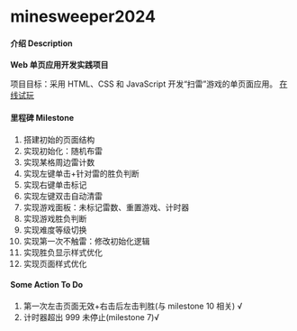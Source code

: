 # minesweeper2024

#### 介绍 Description

**Web 单页应用开发实践项目**

项目目标：采用 HTML、CSS 和 JavaScript 开发“扫雷”游戏的单页面应用。
[在线试玩](https://vasantlong.github.io/minesweeper2024/sweeper.html)

#### 里程碑 Milestone

1. 搭建初始的页面结构
2. 实现初始化：随机布雷
3. 实现某格周边雷计数
4. 实现左键单击+针对雷的胜负判断
5. 实现右键单击标记
6. 实现左键双击自动清雷
7. 实现游戏面板：未标记雷数、重置游戏、计时器
8. 实现游戏胜负判断
9. 实现难度等级切换
10. 实现第一次不触雷：修改初始化逻辑
11. 实现胜负显示样式优化
12. 实现页面样式优化

#### Some Action To Do

1. 第一次左击页面无效+右击后左击判胜(与 milestone 10 相关) √
2. 计时器超出 999 未停止(milestone 7)√
